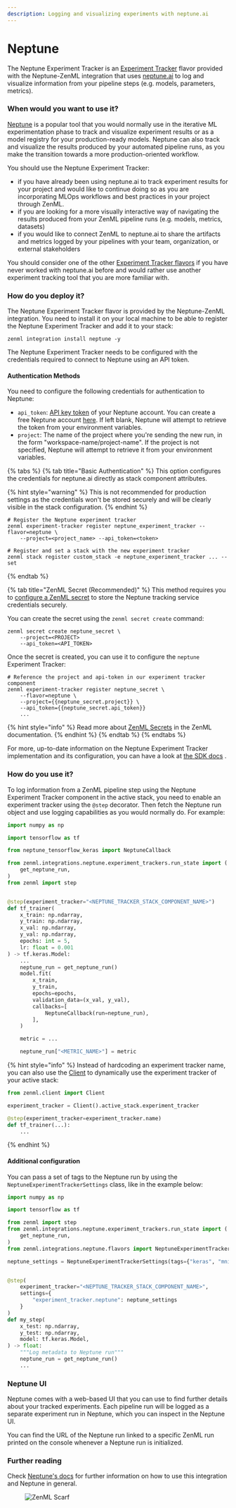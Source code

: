 ```yaml
---
description: Logging and visualizing experiments with neptune.ai
---
```


# Neptune

The Neptune Experiment Tracker is an [Experiment Tracker](./) flavor provided with the Neptune-ZenML integration that uses [neptune.ai](https://neptune.ai/product/experiment-tracking) to log and visualize information from your pipeline steps (e.g. models, parameters, metrics).

### When would you want to use it?

[Neptune](https://neptune.ai/product/experiment-tracking) is a popular tool that you would normally use in the iterative ML experimentation phase to track and visualize experiment results or as a model registry for your production-ready models. Neptune can also track and visualize the results produced by your automated pipeline runs, as you make the transition towards a more production-oriented workflow.

You should use the Neptune Experiment Tracker:

* if you have already been using neptune.ai to track experiment results for your project and would like to continue doing so as you are incorporating MLOps workflows and best practices in your project through ZenML.
* if you are looking for a more visually interactive way of navigating the results produced from your ZenML pipeline runs (e.g. models, metrics, datasets)
* if you would like to connect ZenML to neptune.ai to share the artifacts and metrics logged by your pipelines with your team, organization, or external stakeholders

You should consider one of the other [Experiment Tracker flavors](./#experiment-tracker-flavors) if you have never worked with neptune.ai before and would rather use another experiment tracking tool that you are more familiar with.

### How do you deploy it?

The Neptune Experiment Tracker flavor is provided by the Neptune-ZenML integration. You need to install it on your local machine to be able to register the Neptune Experiment Tracker and add it to your stack:

```shell
zenml integration install neptune -y
```

The Neptune Experiment Tracker needs to be configured with the credentials required to connect to Neptune using an API token.

#### Authentication Methods

You need to configure the following credentials for authentication to Neptune:

* `api_token`: [API key token](https://docs.neptune.ai/setup/setting\_api\_token) of your Neptune account. You can create a free Neptune account [here](https://app.neptune.ai/register). If left blank, Neptune will attempt to retrieve the token from your environment variables.
* `project`: The name of the project where you're sending the new run, in the form "workspace-name/project-name". If the project is not specified, Neptune will attempt to retrieve it from your environment variables.

{% tabs %}
{% tab title="Basic Authentication" %}
This option configures the credentials for neptune.ai directly as stack component attributes.

{% hint style="warning" %}
This is not recommended for production settings as the credentials won't be stored securely and will be clearly visible in the stack configuration.
{% endhint %}

```shell
# Register the Neptune experiment tracker
zenml experiment-tracker register neptune_experiment_tracker --flavor=neptune \ 
    --project=<project_name> --api_token=<token>

# Register and set a stack with the new experiment tracker
zenml stack register custom_stack -e neptune_experiment_tracker ... --set
```
{% endtab %}

{% tab title="ZenML Secret (Recommended)" %}
This method requires you to [configure a ZenML secret](../../getting-started/why-deploy-zenml/zenml-self-hosted/manage-the-deployed-services/secret-management.md) to store the Neptune tracking service credentials securely.

You can create the secret using the `zenml secret create` command:

```shell
zenml secret create neptune_secret \
    --project=<PROJECT>
    --api_token=<API_TOKEN>
```

Once the secret is created, you can use it to configure the `neptune` Experiment Tracker:

```shell
# Reference the project and api-token in our experiment tracker component
zenml experiment-tracker register neptune_secret \
    --flavor=neptune \
    --project={{neptune_secret.project}} \
    --api_token={{neptune_secret.api_token}}
    ...
```

{% hint style="info" %}
Read more about [ZenML Secrets](../../getting-started/why-deploy-zenml/zenml-self-hosted/manage-the-deployed-services/secret-management.md) in the ZenML documentation.
{% endhint %}
{% endtab %}
{% endtabs %}

For more, up-to-date information on the Neptune Experiment Tracker implementation and its configuration, you can have a look at [the SDK docs](https://sdkdocs.zenml.io/latest/integration\_code\_docs/integrations-neptune/#zenml.integrations.neptune.experiment\_trackers.neptune\_experiment\_tracker) .

### How do you use it?

To log information from a ZenML pipeline step using the Neptune Experiment Tracker component in the active stack, you need to enable an experiment tracker using the `@step` decorator. Then fetch the Neptune run object and use logging capabilities as you would normally do. For example:

```python
import numpy as np

import tensorflow as tf

from neptune_tensorflow_keras import NeptuneCallback

from zenml.integrations.neptune.experiment_trackers.run_state import (
    get_neptune_run,
)
from zenml import step


@step(experiment_tracker="<NEPTUNE_TRACKER_STACK_COMPONENT_NAME>")
def tf_trainer(
    x_train: np.ndarray,
    y_train: np.ndarray,
    x_val: np.ndarray,
    y_val: np.ndarray,
    epochs: int = 5,
    lr: float = 0.001
) -> tf.keras.Model:
    ...
    neptune_run = get_neptune_run()
    model.fit(
        x_train,
        y_train,
        epochs=epochs,
        validation_data=(x_val, y_val),
        callbacks=[
            NeptuneCallback(run=neptune_run),
        ],
    )

    metric = ...

    neptune_run["<METRIC_NAME>"] = metric
```

{% hint style="info" %}
Instead of hardcoding an experiment tracker name, you can also use the [Client](../../reference/python-client.md) to dynamically use the experiment tracker of your active stack:

```python
from zenml.client import Client

experiment_tracker = Client().active_stack.experiment_tracker

@step(experiment_tracker=experiment_tracker.name)
def tf_trainer(...):
    ...
```
{% endhint %}

#### Additional configuration

You can pass a set of tags to the Neptune run by using the `NeptuneExperimentTrackerSettings` class, like in the example below:

```python
import numpy as np

import tensorflow as tf

from zenml import step
from zenml.integrations.neptune.experiment_trackers.run_state import (
    get_neptune_run,
)
from zenml.integrations.neptune.flavors import NeptuneExperimentTrackerSettings

neptune_settings = NeptuneExperimentTrackerSettings(tags={"keras", "mnist"})


@step(
    experiment_tracker="<NEPTUNE_TRACKER_STACK_COMPONENT_NAME>",
    settings={
        "experiment_tracker.neptune": neptune_settings
    }
)
def my_step(
    x_test: np.ndarray,
    y_test: np.ndarray,
    model: tf.keras.Model,
) -> float:
    """Log metadata to Neptune run"""
    neptune_run = get_neptune_run()
    ...
```

### Neptune UI

Neptune comes with a web-based UI that you can use to find further details about your tracked experiments. Each pipeline run will be logged as a separate experiment run in Neptune, which you can inspect in the Neptune UI.

You can find the URL of the Neptune run linked to a specific ZenML run printed on the console whenever a Neptune run is initialized.

### Further reading

Check [Neptune's docs](https://docs.neptune.ai/integrations/zenml/) for further information on how to use this integration and Neptune in general.

<figure><img src="https://static.scarf.sh/a.png?x-pxid=f0b4f458-0a54-4fcd-aa95-d5ee424815bc" alt="ZenML Scarf"><figcaption></figcaption></figure>
